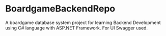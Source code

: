 # BoardgameBackendRepo
A boardgame database system project for learning Backend Development using C# language with ASP.NET Framework. For UI Swagger used.
